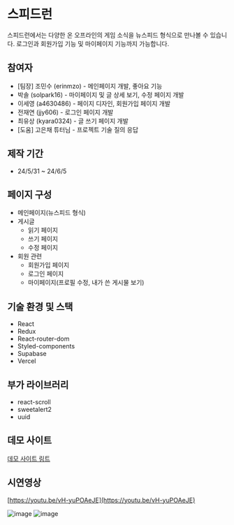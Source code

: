# 스피드런
스피드런에서는 다양한 온 오프라인의 게임 소식을 뉴스피드 형식으로 만나볼 수 있습니다.
로그인과 회원가입 기능 및 마이페이지 기능까지 가능합니다.

## 참여자 
- [팀장] 조민수 (erinmzo) - 메인페이지 개발, 좋아요 기능
- 박솔 (solpark16) - 마이페이지 및 글 상세 보기, 수정 페이지 개발
- 이세영 (a4630486) - 페이지 디자인, 회원가입 페이지 개발
- 전재연 (jjy606) - 로그인 페이지 개발
- 최유상 (kyara0324) -  글 쓰기 페이지 개발
- [도움] 고은채 튜터님 - 프로젝트 기술 질의 응답

## 제작 기간
- 24/5/31 ~ 24/6/5

## 페이지 구성
- 메인페이지(뉴스피드 형식)
- 게시글
  - 읽기 페이지
  - 쓰기 페이지
  - 수정 페이지
- 회원 관련
  - 회원가입 페이지
  - 로그인 페이지
  - 마이페이지(프로필 수정, 내가 쓴 게시물 보기)

## 기술 환경 및 스택
- React
- Redux
- React-router-dom
- Styled-components
- Supabase
- Vercel

## 부가 라이브러리
- react-scroll
- sweetalert2
- uuid

## 데모 사이트
[데모 사이트 링트](https://speedrun-virid.vercel.app/)

## 시연영상
[https://youtu.be/vH-yuPOAeJE](https://youtu.be/vH-yuPOAeJE)

![image](https://github.com/erinmzo/speedrun/assets/166181947/7176abd6-664f-40ed-be6e-06b4f2689169)
![image](https://github.com/erinmzo/speedrun/assets/166181947/c27b809c-1f0b-4109-9141-d6e10d5e06e5)

